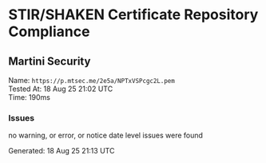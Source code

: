 # STIR/SHAKEN Certificate Repository Compliance

## Martini Security

Name: `https://p.mtsec.me/2e5a/NPTxVSPcgc2L.pem`\
Tested At: 18 Aug 25 21:02 UTC\
Time: 190ms

### Issues

no warning, or error, or notice date level issues were found

Generated: 18 Aug 25 21:13 UTC